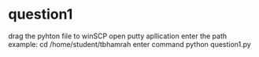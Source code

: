 # question1
 drag the pyhton file to winSCP
 open putty apllication
 enter the path example: cd /home/student/tbhamrah
 enter command python question1.py

